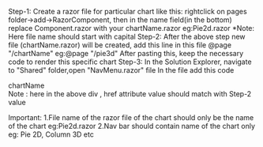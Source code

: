 Step-1:
Create a razor file for particular chart like this:
rightclick on pages folder->add->RazorComponent, then in the name field(in the bottom) replace Component.razor with your chartName.razor
eg:Pie2d.razor
*Note: Here file name should start with capital
Step-2:
 After the above step new file (chartName.razor) will be created, 
 add this line in this file @page "/chartName" 
 eg:@page "/pie3d"
 After pasting this, keep the necessary code to render this specific chart
Step-3:
In the Solution Explorer, navigate to "Shared" folder,open "NavMenu.razor" file
In the file add this code 
  <div class="nav-item px-3">
            <NavLink class="nav-link" href="chartName" Match="NavLinkMatch.All">
                <span class="oi oi-home" aria-hidden="true"></span>chartName
            </NavLink>
        </div>
Note : here in the above div , href attribute value should match with Step-2 value

Important:
1.File name of the razor file of the chart should only be the name of the chart eg:Pie2d.razor 
2.Nav bar should contain name of the chart only
eg: Pie 2D, Column 3D etc

